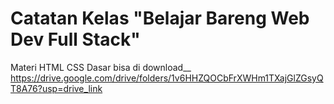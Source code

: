 # Catatan Kelas "Belajar Bareng Web Dev Full Stack"

Materi HTML CSS Dasar bisa di download__
https://drive.google.com/drive/folders/1v6HHZQOCbFrXWHm1TXajGlZGsyQT8A76?usp=drive_link
